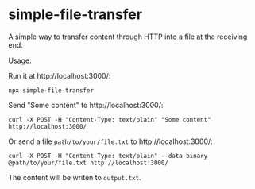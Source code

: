 # simple-file-transfer

A simple way to transfer content through HTTP into a file at the receiving end.

Usage:


Run it at http://localhost:3000/:

```
npx simple-file-transfer
```

Send "Some content" to http://localhost:3000/:

```
curl -X POST -H "Content-Type: text/plain" "Some content" http://localhost:3000/
```

Or send a file `path/to/your/file.txt` to http://localhost:3000/:

```
curl -X POST -H "Content-Type: text/plain" --data-binary @path/to/your/file.txt http://localhost:3000/
```

The content will be writen to `output.txt`.
